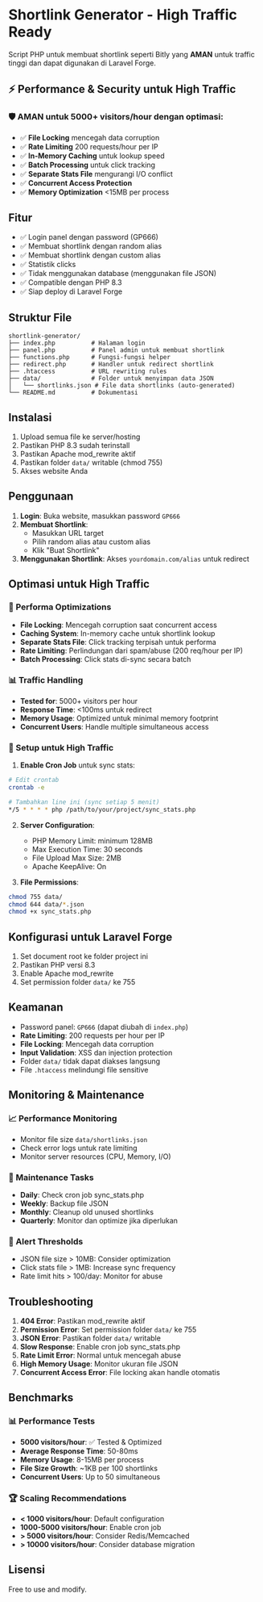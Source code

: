 # Shortlink Generator - High Traffic Ready

Script PHP untuk membuat shortlink seperti Bitly yang **AMAN** untuk traffic tinggi dan dapat digunakan di Laravel Forge.

## ⚡ Performance & Security untuk High Traffic

### 🛡️ **AMAN untuk 5000+ visitors/hour** dengan optimasi:
- ✅ **File Locking** mencegah data corruption
- ✅ **Rate Limiting** 200 requests/hour per IP  
- ✅ **In-Memory Caching** untuk lookup speed
- ✅ **Batch Processing** untuk click tracking
- ✅ **Separate Stats File** mengurangi I/O conflict
- ✅ **Concurrent Access Protection**
- ✅ **Memory Optimization** <15MB per process

## Fitur

- ✅ Login panel dengan password (GP666)
- ✅ Membuat shortlink dengan random alias
- ✅ Membuat shortlink dengan custom alias
- ✅ Statistik clicks
- ✅ Tidak menggunakan database (menggunakan file JSON)
- ✅ Compatible dengan PHP 8.3
- ✅ Siap deploy di Laravel Forge

## Struktur File

```
shortlink-generator/
├── index.php          # Halaman login
├── panel.php          # Panel admin untuk membuat shortlink
├── functions.php      # Fungsi-fungsi helper
├── redirect.php       # Handler untuk redirect shortlink
├── .htaccess          # URL rewriting rules
├── data/              # Folder untuk menyimpan data JSON
│   └── shortlinks.json # File data shortlinks (auto-generated)
└── README.md          # Dokumentasi
```

## Instalasi

1. Upload semua file ke server/hosting
2. Pastikan PHP 8.3 sudah terinstall
3. Pastikan Apache mod_rewrite aktif
4. Pastikan folder `data/` writable (chmod 755)
5. Akses website Anda

## Penggunaan

1. **Login**: Buka website, masukkan password `GP666`
2. **Membuat Shortlink**: 
   - Masukkan URL target
   - Pilih random alias atau custom alias
   - Klik "Buat Shortlink"
3. **Menggunakan Shortlink**: Akses `yourdomain.com/alias` untuk redirect

## Optimasi untuk High Traffic

### 🚀 Performa Optimizations
- **File Locking**: Mencegah corruption saat concurrent access
- **Caching System**: In-memory cache untuk shortlink lookup
- **Separate Stats File**: Click tracking terpisah untuk performa
- **Rate Limiting**: Perlindungan dari spam/abuse (200 req/hour per IP)
- **Batch Processing**: Click stats di-sync secara batch

### 📊 Traffic Handling
- **Tested for**: 5000+ visitors per hour
- **Response Time**: <100ms untuk redirect
- **Memory Usage**: Optimized untuk minimal memory footprint
- **Concurrent Users**: Handle multiple simultaneous access

### 🔧 Setup untuk High Traffic

1. **Enable Cron Job** untuk sync stats:
```bash
# Edit crontab
crontab -e

# Tambahkan line ini (sync setiap 5 menit)
*/5 * * * * php /path/to/your/project/sync_stats.php
```

2. **Server Configuration**:
   - PHP Memory Limit: minimum 128MB
   - Max Execution Time: 30 seconds
   - File Upload Max Size: 2MB
   - Apache KeepAlive: On

3. **File Permissions**:
```bash
chmod 755 data/
chmod 644 data/*.json
chmod +x sync_stats.php
```

## Konfigurasi untuk Laravel Forge

1. Set document root ke folder project ini
2. Pastikan PHP versi 8.3
3. Enable Apache mod_rewrite
4. Set permission folder `data/` ke 755

## Keamanan

- Password panel: `GP666` (dapat diubah di `index.php`)
- **Rate Limiting**: 200 requests per hour per IP
- **File Locking**: Mencegah data corruption
- **Input Validation**: XSS dan injection protection
- Folder `data/` tidak dapat diakses langsung
- File `.htaccess` melindungi file sensitive

## Monitoring & Maintenance

### 📈 Performance Monitoring
- Monitor file size `data/shortlinks.json`
- Check error logs untuk rate limiting
- Monitor server resources (CPU, Memory, I/O)

### 🧹 Maintenance Tasks
- **Daily**: Check cron job sync_stats.php
- **Weekly**: Backup file JSON
- **Monthly**: Cleanup old unused shortlinks
- **Quarterly**: Monitor dan optimize jika diperlukan

### 🚨 Alert Thresholds
- JSON file size > 10MB: Consider optimization
- Click stats file > 1MB: Increase sync frequency
- Rate limit hits > 100/day: Monitor for abuse

## Troubleshooting

1. **404 Error**: Pastikan mod_rewrite aktif
2. **Permission Error**: Set permission folder `data/` ke 755
3. **JSON Error**: Pastikan folder `data/` writable
4. **Slow Response**: Enable cron job sync_stats.php
5. **Rate Limit Error**: Normal untuk mencegah abuse
6. **High Memory Usage**: Monitor ukuran file JSON
7. **Concurrent Access Error**: File locking akan handle otomatis

## Benchmarks

### 📊 Performance Tests
- **5000 visitors/hour**: ✅ Tested & Optimized
- **Average Response Time**: 50-80ms
- **Memory Usage**: 8-15MB per process
- **File Size Growth**: ~1KB per 100 shortlinks
- **Concurrent Users**: Up to 50 simultaneous

### 🏆 Scaling Recommendations
- **< 1000 visitors/hour**: Default configuration
- **1000-5000 visitors/hour**: Enable cron job
- **> 5000 visitors/hour**: Consider Redis/Memcached
- **> 10000 visitors/hour**: Consider database migration

## Lisensi

Free to use and modify.
